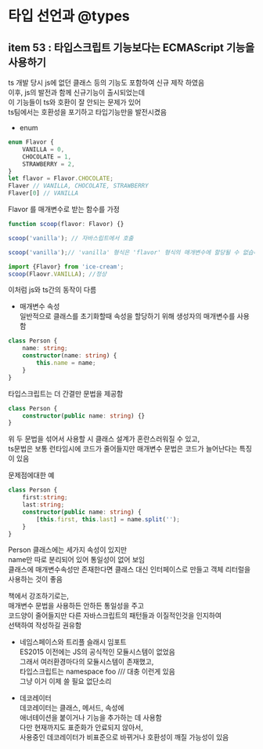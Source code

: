 # 타입 선언과 @types

## item 53 : 타입스크립트 기능보다는 ECMAScript 기능을 사용하기  
ts 개발 당시 js에 없던 클래스 등의 기능도 포함하여 신규 제작 하였음  
이후, js의 발전과 함께 신규기능이 출시되었는데  
이 기능들이 ts와 호환이 잘 안되는 문제가 있어  
ts팀에서는 호환성을 포기하고 타입기능만을 발전시켰음  

- enum  
```ts
enum Flavor {
    VANILLA = 0,
    CHOCOLATE = 1,
    STRAWBERRY = 2,
}
let flavor = Flavor.CHOCOLATE;
Flaver // VANILLA, CHOCOLATE, STRAWBERRY
Flaver[0] // VANILLA
```

Flavor 를 매개변수로 받는 함수를 가정  
```ts 
function scoop(flavor: Flavor) {}
```
```js
scoop('vanilla'); // 자바스립트에서 호출
```
```ts
scoop('vanilla');// 'vanilla' 형식은 'flavor' 형식의 매개변수에 할당될 수 없습니다.

import {Flavor} from 'ice-cream';
scoop(Flaovr.VANILLA); //정상
```

이처럼 js와 ts간의 동작이 다름  

- 매개변수 속성  
일반적으로 클래스를 초기화할때 속성을 할당하기 위해 생성자의 매개변수를 사용함  
```ts
class Person {
    name: string;
    constructor(name: string) {
        this.name = name;
    }
}
```
타입스크립트는 더 간결만 문법을 제공함  
```ts
class Person {
    constructor(public name: string) {}
}
```

위 두 문법을 섞어서 사용할 시 클래스 설계가 혼란스러워질 수 있고,  
ts문법은 보통 런타임시에 코드가 줄어들지만 매개변수 문법은 코드가 늘어난다는 특징이 있음  

문제점에대한 예  
```ts
class Person {
    first:string;
    last:string;
    constructor(public name: string) {
        [this.first, this.last] = name.split('');
    }
}
```
Person 클래스에는 세가지 속성이 있지만  
name만 따로 분리되어 있어 통일성이 없어 보임  
클래스에 매개변수속성만 존재한다면 클래스 대신 인터페이스로 만들고 객체 리터럴을 사용하는 것이 좋음  

책에서 강조하기로는,  
매개변수 문법을 사용하든 안하든 통일성을 주고  
코드양이 줄어들지만 다른 자바스크립트의 패턴들과 이질적인것을 인지하여  
선택하여 작성하길 권유함  

- 네임스페이스와 트리플 슬래시 임포트  
ES2015 이전에는 JS의 공식적인 모듈시스템이 없었음  
그래서 여러환경마다의 모듈시스템이 존재했고,  
타입스크립트는 
namespace foo
/// <reference path="other.ts"/>
대충 이런게 있음  
그냥 이거 이제 쓸 필요 없단소리  

- 데코레이터  
데코레이터는 클래스, 메서드, 속성에  
애너테이션을 붙이거나 기능을 추가하는 데 사용함  
다만 현재까지도 표준화가 안료되지 않아서,  
사용중인 데코레이터가 비표준으로 바뀌거나 호환성이 깨질 가능성이 있음  

